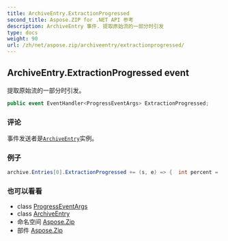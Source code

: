```yaml
---
title: ArchiveEntry.ExtractionProgressed
second_title: Aspose.ZIP for .NET API 参考
description: ArchiveEntry 事件. 提取原始流的一部分时引发
type: docs
weight: 90
url: /zh/net/aspose.zip/archiveentry/extractionprogressed/
---
```

## ArchiveEntry.ExtractionProgressed event

提取原始流的一部分时引发。

```csharp
public event EventHandler<ProgressEventArgs> ExtractionProgressed;
```

### 评论

事件发送者是[`ArchiveEntry`](../)实例。

### 例子

```csharp
archive.Entries[0].ExtractionProgressed += (s, e) => {  int percent = (int)((100 * e.ProceededBytes) / ((ArchiveEntry)s).UncompressedSize); };
```

### 也可以看看

* class [ProgressEventArgs](../../progresseventargs/)
* class [ArchiveEntry](../)
* 命名空间 [Aspose.Zip](../../archiveentry/)
* 部件 [Aspose.Zip](../../../)


